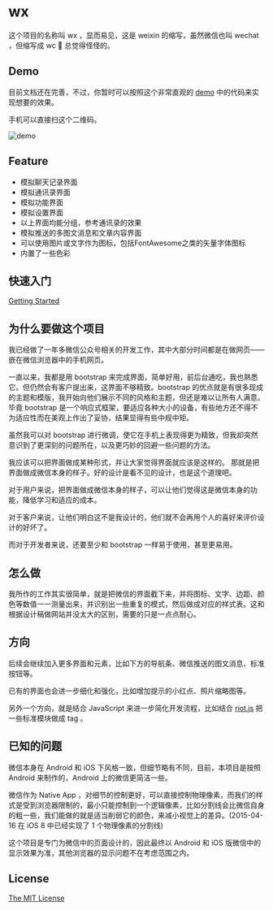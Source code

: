 # wx
这个项目的名称叫 wx ，显而易见，这是 weixin 的缩写，虽然微信也叫 wechat ，但缩写成 wc 🚽 总觉得怪怪的。

## Demo
目前文档还在完善，不过，你暂时可以按照这个非常直观的
[demo](http://wxcss.oschina.mopaas.com/demo.html)
中的代码来实现想要的效果。

手机可以直接扫这个二维码。

![demo](https://api.qrserver.com/v1/create-qr-code/?size=150x150&data=http://wxcss.oschina.mopaas.com/demo.html)

## Feature
- 模拟聊天记录界面
- 模拟通讯录界面
- 模拟功能界面
- 模拟设置界面
- 以上界面均能分组，参考通讯录的效果
- 模拟推送的多图文消息和文章内容界面
- 可以使用图片或文字作为图标，包括FontAwesome之类的矢量字体图标
- 内置了一些色彩

## 快速入门
[Getting Started](http://git.oschina.net/xiongliding/wx/wikis/Getting-Started)

## 为什么要做这个项目
我已经做了一年多微信公众号相关的开发工作，其中大部分时间都是在做网页——嵌在微信浏览器中的手机网页。

一直以来，我都是用 bootstrap 来完成界面，简单好用，前后台通吃，我也熟悉它。但仍然会有客户提出来，这界面不够精致。bootstrap 的优点就是有很多现成的主题和模版，我开始向他们展示不同的风格和主题，但还是难以让所有人满意。 毕竟 bootstrap 是一个响应式框架，要适应各种大小的设备，有些地方还不得不为适应性而在美观上作出了妥协，结果显得有些中规中矩。

虽然我可以对 bootstrap 进行微调，使它在手机上表现得更为精致，但我却突然意识到了更深刻的问题所在，以及更巧妙的回避一些问题的方法。

我应该可以把界面做成某种形式，并让大家觉得界面就应该是这样的。
那就是把界面做成微信本身的样子。好的设计是看不见的设计，也是这个道理吧。

对于用户来说，把界面做成微信本身的样子，可以让他们觉得这是微信本身的功能，降低学习和适应的成本。

对于客户来说，让他们明白这不是我设计的，他们就不会再用个人的喜好来评价设计的好坏了。

而对于开发者来说，还要至少和 bootstrap 一样易于使用，甚至更易用。

## 怎么做
我所作的工作其实很简单，就是把微信的界面截下来，并将图标、文字、边距、颜色等数值一一测量出来，并识别出一些重复的模式，然后做成对应的样式表。这和根据设计稿做网站并没太大的区别，需要的只是一点点耐心。

## 方向
后续会继续加入更多界面和元素，比如下方的导航条、微信推送的图文消息、标准按钮等。

已有的界面也会进一步细化和强化，比如增加提示的小红点、照片缩略图等。

另外一个方向，就是结合 JavaScript 来进一步简化开发流程，比如结合 [riot.js](https://muut.com/riotjs/) 把一些标准模块做成 tag 。

## 已知的问题
微信本身在 Android 和 iOS 下风格一致，但细节略有不同，目前，本项目是按照 Android 来制作的，Android 上的微信更简洁一些。

微信作为 Native App ，对细节的控制更好，可以直接控制物理像素，而我们的样式是受到浏览器限制的，最小只能控制到一个逻辑像素，比如分割线会比微信自身的粗一些，我们能做的就是适当削弱它的颜色，来减小视觉上的差异。(2015-04-16 在 iOS 8 中已经实现了 1 个物理像素的分割线)

这个项目是专门为微信中的页面设计的，因此最终以 Android 和 iOS 版微信中的显示效果为准，其他浏览器的显示问题不在考虑范围之内。

## License
[The MIT License](/xiongliding/wx/blob/master/LICENSE)
